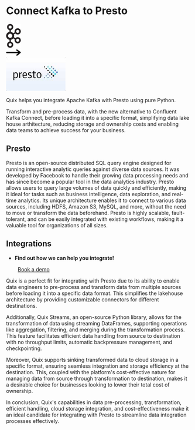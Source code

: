 # Connect Kafka to Presto

<div class="connect-images cards blog-grid-card" markdown>
<div>
<img src="../images/kafka_logo.png" width="40px" />
</div>
<div>
<img src="../images/arrow.svg" width="40px" />
</div>
<div>
<img src="./images/presto_1.jpg" />
</div>
</div>

Quix helps you integrate Apache Kafka with Presto using pure Python.

Transform and pre-process data, with the new alternative to Confluent Kafka Connect, before loading it into a specific format, simplifying data lake house arthitecture, reducing storage and ownership costs and enabling data teams to achieve success for your business.

## Presto

Presto is an open-source distributed SQL query engine designed for running interactive analytic queries against diverse data sources. It was developed by Facebook to handle their growing data processing needs and has since become a popular tool in the data analytics industry. Presto allows users to query large volumes of data quickly and efficiently, making it ideal for tasks such as business intelligence, data exploration, and real-time analytics. Its unique architecture enables it to connect to various data sources, including HDFS, Amazon S3, MySQL, and more, without the need to move or transform the data beforehand. Presto is highly scalable, fault-tolerant, and can be easily integrated with existing workflows, making it a valuable tool for organizations of all sizes.

## Integrations

<div class="grid cards" markdown>

- __Find out how we can help you integrate!__

    <a class="md-button md-button--primary" href="https://share.hsforms.com/1iW0TmZzKQMChk0lxd_tGiw4yjw2?__hstc=175542013.2303933fbd746c0ac86d9ccbe9bc9100.1728383268831.1729603416735.1729620918855.31&__hssc=175542013.1.1729620918855&__hsfp=2132701734" target="_blank" style="margin:.5rem;">Book a demo</a>

</div>


Quix is a perfect fit for integrating with Presto due to its ability to enable data engineers to pre-process and transform data from multiple sources before loading it into a specific data format. This simplifies the lakehouse architecture by providing customizable connectors for different destinations.

Additionally, Quix Streams, an open-source Python library, allows for the transformation of data using streaming DataFrames, supporting operations like aggregation, filtering, and merging during the transformation process. This feature facilitates efficient data handling from source to destination with no throughput limits, automatic backpressure management, and checkpointing.

Moreover, Quix supports sinking transformed data to cloud storage in a specific format, ensuring seamless integration and storage efficiency at the destination. This, coupled with the platform's cost-effective nature for managing data from source through transformation to destination, makes it a desirable choice for businesses looking to lower their total cost of ownership.

In conclusion, Quix's capabilities in data pre-processing, transformation, efficient handling, cloud storage integration, and cost-effectiveness make it an ideal candidate for integrating with Presto to streamline data integration processes effectively.

